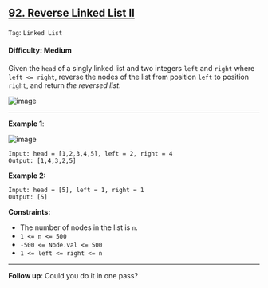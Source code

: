 ## [92. Reverse Linked List II](https://leetcode.com/problems/reverse-linked-list-ii/)

```Tag```: ```Linked List```

#### Difficulty: Medium

Given the ```head``` of a singly linked list and two integers ```left``` and ```right``` where ```left <= right```, reverse the nodes of the list from position ```left``` to position ```right```, and return _the reversed list_.

![image](https://user-images.githubusercontent.com/35042430/223356659-b9f3fb4f-4f0f-4692-8e4b-bfdc0043a771.png)

---

__Example 1__:

![image](https://assets.leetcode.com/uploads/2021/02/19/rev2ex2.jpg)
```
Input: head = [1,2,3,4,5], left = 2, right = 4
Output: [1,4,3,2,5]
```

__Example 2:__
```
Input: head = [5], left = 1, right = 1
Output: [5]
```

__Constraints:__

- The number of nodes in the list is ```n```.
- ```1 <= n <= 500```
- ```-500 <= Node.val <= 500```
- ```1 <= left <= right <= n```
 
---

__Follow up__: Could you do it in one pass?
